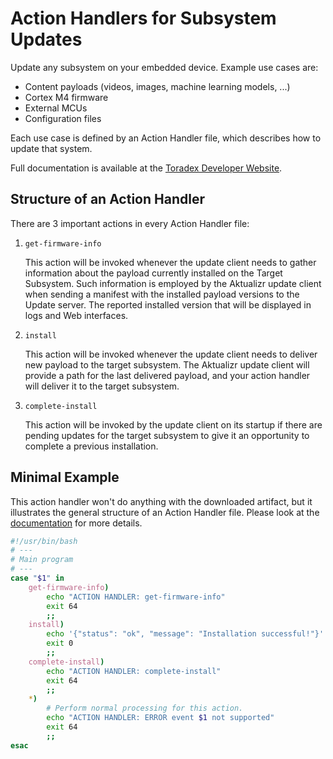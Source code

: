 # Action Handlers for Subsystem Updates

Update any subsystem on your embedded device. Example use cases are:

- Content payloads (videos, images, machine learning models, ...)
- Cortex M4 firmware
- External MCUs
- Configuration files

Each use case is defined by an Action Handler file, which describes how to update that system.

Full documentation is available at the [Toradex Developer Website](https://developer.toradex.com/torizon/torizon-platform/torizon-updates/subsystem-updates-overview).


## Structure of an Action Handler

There are 3 important actions in every Action Handler file:

1. `get-firmware-info`

    This action will be invoked whenever the update client needs to gather information about the payload currently installed on the Target Subsystem. Such information is employed by the Aktualizr update client when sending a manifest with the installed payload versions to the Update server. The reported installed version that will be displayed in logs and Web interfaces.

2. `install`

    This action will be invoked whenever the update client needs to deliver new payload to the target subsystem. The Aktualizr update client will provide a path for the last delivered payload, and your action handler will deliver it to the target subsystem.

3. `complete-install`

    This action will be invoked by the update client on its startup if there are pending updates for the target subsystem to give it an opportunity to complete a previous installation.

## Minimal Example

This action handler won't do anything with the downloaded artifact, but it illustrates the general structure of an Action Handler file. Please look at the [documentation](https://developer.toradex.com/torizon/torizon-platform/torizon-updates/subsystem-updates-overview) for more details.

```bash
#!/usr/bin/bash
# ---
# Main program
# ---
case "$1" in
    get-firmware-info)
        echo "ACTION HANDLER: get-firmware-info"
        exit 64
        ;;
    install)
        echo '{"status": "ok", "message": "Installation successful!"}'
        exit 0 
        ;;
    complete-install)
        echo "ACTION HANDLER: complete-install"
        exit 64
        ;;
    *)
        # Perform normal processing for this action.
        echo "ACTION HANDLER: ERROR event $1 not supported"
        exit 64
        ;;
esac
```